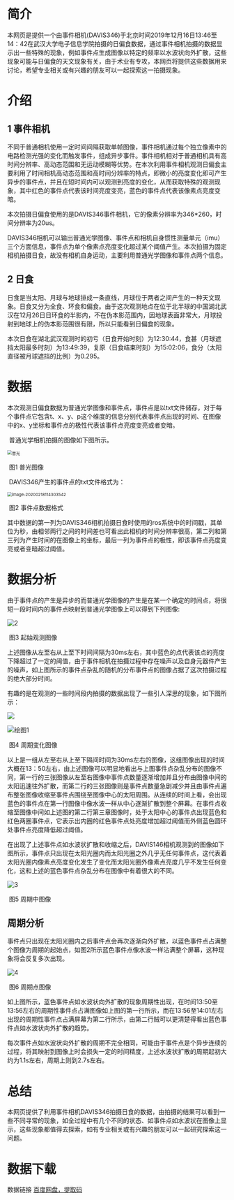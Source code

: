 # 简介

​	   本网页是提供一个由事件相机(DAVIS346)于北京时间2019年12月16日13:46至14：42在武汉大学电子信息学院拍摄的日偏食数据，通过事件相机拍摄的数据显示出一些特殊的现象，例如事件点生成图像以特定的频率以水波状向外扩散，这些现象可能与日偏食的天文现象有关，由于术业有专攻，本网页将提供这些数据用来讨论，希望专业相关或有兴趣的朋友可以一起探索这一拍摄现象。



# 介绍

## 1 事件相机

​		不同于普通相机使用一定时间间隔获取单帧图像，事件相机通过每个独立像素中的电路检测光强的变化而触发事件，组成异步事件。事件相机相对于普通相机具有高时间分辨率、高动态范围和无运动模糊等优势。在本次利用事件相机观测日偏食主要利用了时间相机高动态范围和高时间分辨率的特点，即微小的亮度变化即可产生异步的事件点，并且在短时间内可以观测到亮度的变化，从而获取特殊的观测现象，其中红色的事件点代表该时间亮度变亮，蓝色的事件点代表该像素点亮度变暗。

​		本次拍摄日偏食使用的是DAVIS346事件相机，它的像素分辨率为346*260，时间分辨率为20us。

​		DAVIS346相机可以输出普通光学图像、事件点和相机自身惯性测量单元（imu）三个方面信息，事件点为单个像素点亮度变化超过某个阈值产生。本次拍摄为固定相机拍摄日食，故没有相机自身运动，主要利用普通光学图像和事件点两个信息。

## 2 日食

​		日食是当太阳、月球与地球排成一条直线，月球位于两者之间产生的一种天文现象。日食又分为全食、环食和偏食。由于这次观测地点在位于北半球的中国湖北武汉在12月26日日环食的半影内，不在伪本影范围内，因地球表面非常大，月球投射到地球上的伪本影范围很有限，所以只能看到日偏食的现象。

​		本次日食在湖北武汉观测时的初亏（日食开始时刻）为12:30:44，食甚（月球遮挡太阳最多时刻）为13:49:39，复原（日食结束时刻）为15:02:06，食分（太阳直径被月球遮挡的比例）为0.295。





# 数据

​		本次观测日偏食数据为普通光学图像和事件点，事件点是以txt文件储存，对于每个事件点它包含t、x、y、p这个维度的信息分别代表事件点出现的时间、在图像中的x、y坐标和事件点的极性代表该事件点亮度变亮或者变暗。

​		普通光学相机拍摄的图像如下图所示。

<img src="https://github.com/zyl1234/solar-eclipse/raw/master/picture/%E6%99%AE%E5%85%89.png" alt="普光" style="zoom:67%;" />

​                                                                      图1   普光图像

​		DAVIS346产生的事件点的txt文件格式为：

<img src="https://github.com/zyl1234/solar-eclipse/raw/master/picture/%E6%95%B0%E6%8D%AE%E6%A0%BC%E5%BC%8F.png" alt="image-20200218114303542" style="zoom:67%;" />

​                                                                       图2   事件点数据格式

​		其中数据的第一列为DAVIS346相机拍摄日食时使用的ros系统中的时间戳，其单位为秒，由相邻两行之间的时间差也可看出此相机的时间分辨率很高，第二列和第三列为产生时间的在图像上的坐标，最后一列为事件点的极性，即该事件点亮度变亮或者变暗超过阈值。



#  数据分析

​		由于事件点的产生是异步的而普通光学图像的产生是在某一个确定的时间点，将很短一段时间内的事件点映射到普通光学图像上可以得到下列图像:

![2](https://github.com/zyl1234/solar-eclipse/raw/master/picture/2.png)

​                                                                图3   起始观测图像

​		上述图像从左至右从上至下时间间隔为30ms左右，其中蓝色的点代表该点的亮度下降超过了一定的阈值，由于事件相机在拍摄过程中存在噪声以及自身元器件产生的噪声，如上图所示的事件点杂乱的随机的分布事件点的图像占据了这次拍摄过程的绝大部分时间。

​		有趣的是在观测的一些时间段内拍摄的数据出现了一些引人深思的现象，如下图所示：

![](https://github.com/zyl1234/solar-eclipse/raw/master/picture/IMG_8931.GIF)



![绘图1](https://github.com/zyl1234/solar-eclipse/raw/master/picture/1.png)

​                                                                  图4   周期变化图像

​		以上是一组从左至右从上至下隔间时间为30ms左右的图像，这组图像出现的时间大概在13：50左右，由上述图像可以明显地看出与上图事件点杂乱分布的图像不同，第一行的三张图像从左至右图像中事件点数量逐渐增加并且分布由图像中间的太阳迅速往外扩散，而第二行的三张图像则是事件点数量急剧减少并且由事件点遍布整张图像收缩至事件点围绕至图像中心的太阳周围。从连续的时间上看，会出现蓝色的事件点在第一行图像中像水波一样从中心逐渐扩散到整个屏幕。在事件点收缩至图像中间如上述图的第二行第三章图像时，处于太阳中心的事件点出现蓝色和红色两圈事件点，它表示出内圈的红色事件点处亮度增加超过阈值而外侧蓝色圆环处事件点亮度降低超过阈值。



​		在出现了上述事件点如水波状扩散和收缩之后，DAVIS146相机观测到的图像如下图所示，事件点只出现在太阳光圈内而太阳光圈之外几乎无任何事件点，这代表着太阳光圈内像素点亮度变化发生了变化而太阳光圈外像素点亮度几乎不发生任何变化，这和上述的蓝色事件点杂乱分布在图像中有着很大的不同。



![3](https://github.com/zyl1234/solar-eclipse/raw/master/picture/3.png)

​                                                                     图5   周期中图像

## 周期分析

​		事件点只出现在太阳光圈内之后事件点会再次逐渐向外扩散，以蓝色事件点占满整个图像为周期的起始点，如图2所示蓝色事件点像水波一样沾满整个屏幕，这种现象将会反复多次出现。

![4](https://github.com/zyl1234/solar-eclipse/raw/master/picture/4.png)

​                                                                   图6    周期点图像

​		如上图所示，蓝色事件点如水波状向外扩散的现象周期性出现，在时间13:50至13:56左右的周期性事件点占满图像如上图的第一行所示，而在13:56至14:01左右出现的周期性事件点占满屏幕为第二行所示，由第二行贼可以更清楚得看出蓝色事件点如水波状向外扩散的趋势。

​		每次事件点如水波状向外扩散的周期不完全相同，可能由于事件点是个异步连续的过程，将其映射到图像上时会损失一定的时间精度，上述水波状扩散的周期起初大约为1.1s左右，周期上则到2.7s左右。



# 总结

​		本网页提供了利用事件相机DAVIS346拍摄日食的数据，由拍摄的结果可以看到一些不同寻常的现象，如全过程中有几个不同的状态、如事件点如水波状在图像上显示，这些现象都值得去探索，如有专业相关或有兴趣的朋友可以一起研究探索这一问题。





# 数据下载

数据链接 [百度网盘，提取码](https://pan.baidu.com/s/1CCupyyssmtbrGUzECK-8WQ)

